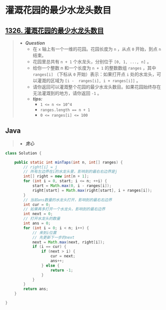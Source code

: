 # 灌溉花园的最少水龙头数目

## [1326. 灌溉花园的最少水龙头数目](https://leetcode.cn/problems/minimum-number-of-taps-to-open-to-water-a-garden/)

> - ***Question***
>   - 在 `x` 轴上有一个一维的花园。花园长度为 `n` ，从点 `0` 开始，到点 `n` 结束。
>   - 花园里总共有 `n + 1` 个水龙头，分别位于 `[0, 1, ..., n]` 。
>   - 给你一个整数 n 和一个长度为 `n + 1` 的整数数组 `ranges` ，其中 `ranges[i]` （下标从 `0` 开始）表示：如果打开点 `i` 处的水龙头，可以灌溉的区域为 `[i -  ranges[i], i + ranges[i]]` 。
>   - 请你返回可以灌溉整个花园的最少水龙头数目。如果花园始终存在无法灌溉到的地方，请你返回 `-1` 。
>   - ***tips:***
>     - `1 <= n <= 10^4`
>     - `ranges.length == n + 1`
>     - `0 <= ranges[i] <= 100`

## Java

> - ***贪心***

```java
class Solution {

    public static int minTaps(int n, int[] ranges) {
        // right[i] = j
        // 所有左边界在i的水龙头里，影响到的最右右边界是j
        int[] right = new int[n + 1];
        for (int i = 0, start; i <= n; ++i) {
            start = Math.max(0, i - ranges[i]);
            right[start] = Math.max(right[start], i + ranges[i]);
        }
        // 当前ans数量的水龙头打开，影响到的最右右边界
        int cur = 0;
        // 如果再多打开一个水龙头，影响到的最右边界
        int next = 0;
        // 打开水龙头的数量
        int ans = 0;
        for (int i = 0; i < n; i++) {
            // 来到i位置
            // 先更新下一步的next
            next = Math.max(next, right[i]);
            if (i == cur) {
                if (next > i) {
                    cur = next;
                    ans++;
                } else {
                    return -1;
                }
            }
        }
        return ans;
    }

}
```
